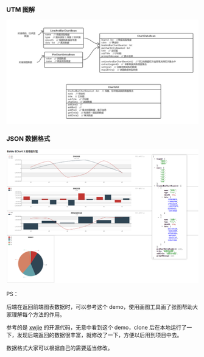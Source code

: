 
### UTM 图解
![avatar](images/1.jpg)

### JSON 数据格式
![avatar](images/2.png)

PS：

后端在返回前端图表数据时，可以参考这个 demo，使用画图工具画了张图帮助大家理解每个方法的作用。

参考的是 [xwjie](https://github.com/xwjie/SpringBootEChart) 的开源代码，无意中看到这个 demo，clone 后在本地运行了一下，发现后端返回的数据很丰富，就修改了一下，方便以后用到项目中去。

数据格式大家可以根据自己的需要适当修改。